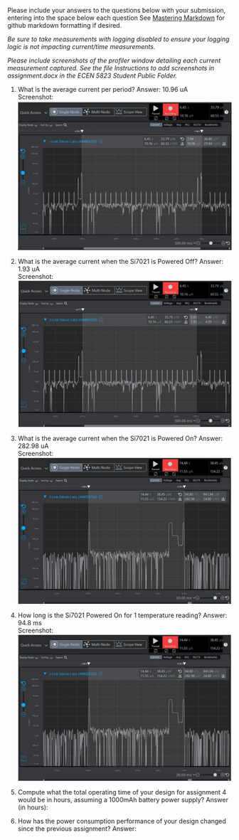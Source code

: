 Please include your answers to the questions below with your submission, entering into the space below each question
See [Mastering Markdown](https://guides.github.com/features/mastering-markdown/) for github markdown formatting if desired.

*Be sure to take measurements with logging disabled to ensure your logging logic is not impacting current/time measurements.*

*Please include screenshots of the profiler window detailing each current measurement captured.  See the file Instructions to add screenshots in assignment.docx in the ECEN 5823 Student Public Folder.* 

1. What is the average current per period?
   Answer: 10.96 uA
   <br>Screenshot:  
   ![Avg_current_per_period](screenshots/assignment_4_q1.jpg)  

2. What is the average current when the Si7021 is Powered Off?
   Answer: 1.93 uA
   <br>Screenshot:  
   ![Avg_current_LPM_Off](screenshots/assignment_4_q2.jpg)  

3. What is the average current when the Si7021 is Powered On?
   Answer: 282.98 uA
   <br>Screenshot:  
   ![Avg_current_LPM_Off](screenshots/assignment_4_q3.jpg)  

4. How long is the Si7021 Powered On for 1 temperature reading?
   Answer: 94.8 ms
   <br>Screenshot:  
   ![duration_lpm_on](screenshots/assignment_4_q3.jpg)  

5. Compute what the total operating time of your design for assignment 4 would be in hours, assuming a 1000mAh battery power supply?
   Answer (in hours):
   
6. How has the power consumption performance of your design changed since the previous assignment?
   Answer:
   



